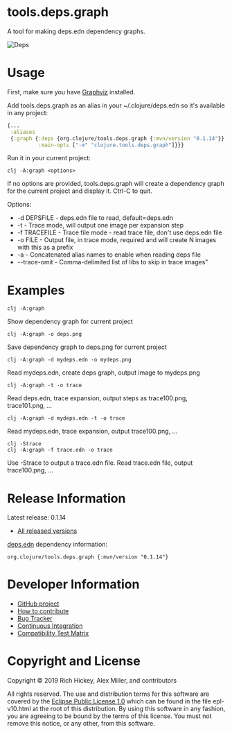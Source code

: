 tools.deps.graph
========================================

A tool for making deps.edn dependency graphs.

![Deps](deps.png)

# Usage

First, make sure you have [Graphviz](https://www.graphviz.org/download/) installed.

Add tools.deps.graph as an alias in your ~/.clojure/deps.edn so it's available in any project:

```clojure
{...
 :aliases
 {:graph {:deps {org.clojure/tools.deps.graph {:mvn/version "0.1.14"}}
          :main-opts ["-m" "clojure.tools.deps.graph"]}}}
```

Run it in your current project:

```
clj -A:graph <options>
```

If no options are provided, tools.deps.graph will create a dependency graph for the current project and display it. Ctrl-C to quit.

Options:

* -d DEPSFILE - deps.edn file to read, default=deps.edn
* -t - Trace mode, will output one image per expansion step
* -f TRACEFILE - Trace file mode - read trace file, don't use deps.edn file
* -o FILE - Output file, in trace mode, required and will create N images with this as a prefix
* -a - Concatenated alias names to enable when reading deps file
* --trace-omit - Comma-delimited list of libs to skip in trace images"

# Examples

```
clj -A:graph
```

Show dependency graph for current project

```
clj -A:graph -o deps.png
```

Save dependency graph to deps.png for current project

```
clj -A:graph -d mydeps.edn -o mydeps.png
```

Read mydeps.edn, create deps graph, output image to mydeps.png

```
clj -A:graph -t -o trace
```

Read deps.edn, trace expansion, output steps as trace100.png, trace101.png, ...

```
clj -A:graph -d mydeps.edn -t -o trace
```

Read mydeps.edn, trace expansion, output trace100.png, ...

```
clj -Strace
clj -A:graph -f trace.edn -o trace
```

Use -Strace to output a trace.edn file.
Read trace.edn file, output trace100.png, ...

# Release Information

Latest release: 0.1.14

* [All released versions](http://search.maven.org/#search%7Cgav%7C1%7Cg%3A%22org.clojure%22%20AND%20a%3A%22tools.deps.graph%22)

[deps.edn](https://clojure.org/guides/deps_and_cli) dependency information:

```
org.clojure/tools.deps.graph {:mvn/version "0.1.14"}
```

# Developer Information

* [GitHub project](https://github.com/clojure/tools.deps.graph)
* [How to contribute](https://dev.clojure.org/display/community/Contributing)
* [Bug Tracker](https://dev.clojure.org/jira/browse/TDEPS)
* [Continuous Integration](https://build.clojure.org/job/tools.deps.graph/)
* [Compatibility Test Matrix](https://build.clojure.org/job/tools.deps.graph-test-matrix/)

# Copyright and License

Copyright © 2019 Rich Hickey, Alex Miller, and contributors

All rights reserved. The use and
distribution terms for this software are covered by the
[Eclipse Public License 1.0] which can be found in the file
epl-v10.html at the root of this distribution. By using this software
in any fashion, you are agreeing to be bound by the terms of this
license. You must not remove this notice, or any other, from this
software.

[Eclipse Public License 1.0]: http://opensource.org/licenses/eclipse-1.0.php
